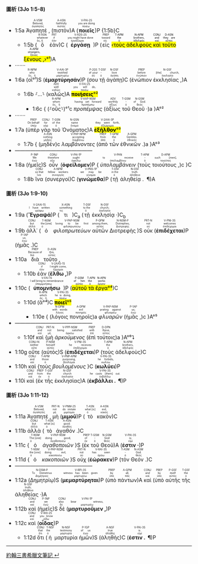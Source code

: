 #### 圖析 (3Jo 1:5-8)
- 1:5a <RUBY><ruby><ruby>Ἀγαπητέ , <rt>ἀγαπητός</rt></ruby><rt>Beloved,</rt></ruby><rt>A-VSM</rt></RUBY> (<RUBY><ruby><ruby>πιστὸν<rt>πιστός</rt></ruby><rt>faithfully</rt></ruby><rt>A-ASN</rt></RUBY>)A (<RUBY><ruby><ruby><strong>ποιεῖς</strong><rt>ποιέω</rt></ruby><rt>you are doing</rt></ruby><rt>V-PAI-2S</rt></RUBY>)P {1:5b}C
	- 1:5b (<RUBY><ruby><ruby>ὃ<rt>ὅς, ἥ</rt></ruby><rt>whatever</rt></ruby><rt>R-ASN</rt></RUBY> <RUBY><ruby><ruby>ἐὰν<rt>ἐάν</rt></ruby><rt>if</rt></ruby><rt>PRT</rt></RUBY>)C (<RUBY><ruby><ruby><strong>ἐργάσῃ</strong><rt>ἐργάζομαι</rt></ruby><rt>you might have done</rt></ruby><rt>V-ADS-2S</rt></RUBY>)P (<RUBY><ruby><ruby>εἰς<rt>εἰς</rt></ruby><rt>toward</rt></ruby><rt>PREP</rt></RUBY> <mark>‹<RUBY><ruby><ruby>τοὺς<rt>ὁ</rt></ruby><rt>the</rt></ruby><rt>T-APM</rt></RUBY> <RUBY><ruby><ruby>ἀδελφοὺς<rt>ἀδελφός</rt></ruby><rt>brothers,</rt></ruby><rt>N-APM</rt></RUBY> <RUBY><ruby><ruby>καὶ<rt>καί</rt></ruby><rt>and</rt></ruby><rt>CONJ</rt></RUBY> <RUBY><ruby><ruby>τοῦτο<rt>οὗτος</rt></ruby><rt>they are</rt></ruby><rt>D-ASN</rt></RUBY> <RUBY><ruby><ruby>ξένους , <rt>ξένος</rt></ruby><rt>strangers,</rt></ruby><rt>A-APM</rt></RUBY>›°¹</mark>)A
- ·······
- 1:6a (<RUBY><ruby><ruby>οἳ°¹<rt>ὅς, ἥ</rt></ruby><rt>who</rt></ruby><rt>R-NPM</rt></RUBY>)S (<RUBY><ruby><ruby><strong>ἐμαρτύρησάν</strong><rt>μαρτυρέω</rt></ruby><rt>testified</rt></ruby><rt>V-AAI-3P</rt></RUBY>)P (<RUBY><ruby><ruby>σου<rt>σύ</rt></ruby><rt>of your</rt></ruby><rt>P-2GS</rt></RUBY> <RUBY><ruby><ruby>τῇ<rt>ὁ</rt></ruby><rt>-</rt></ruby><rt>T-DSF</rt></RUBY> <RUBY><ruby><ruby>ἀγάπῃ<rt>ἀγάπη</rt></ruby><rt>love</rt></ruby><rt>N-DSF</rt></RUBY>)C (<RUBY><ruby><ruby>ἐνώπιον<rt>ἐνώπιον</rt></ruby><rt>before</rt></ruby><rt>PREP</rt></RUBY> <RUBY><ruby><ruby>ἐκκλησίας , <rt>ἐκκλησία</rt></ruby><rt>[the] church,</rt></ruby><rt>N-GSF</rt></RUBY>)A 
	- 1:6b ⸉...⸊ (<RUBY><ruby><ruby>καλῶς<rt>καλῶς</rt></ruby><rt>well</rt></ruby><rt>ADV</rt></RUBY>)A <RUBY><ruby><ruby><mark><strong>ποιήσεις</strong>°²</mark><rt>ποιέω</rt></ruby><rt>you will do,</rt></ruby><rt>V-FAI-2S</rt></RUBY> 
		- 1:6c { (⸉<RUBY><ruby><ruby>οὓς<rt>ὅς, ἥ</rt></ruby><rt>whom</rt></ruby><rt>R-APM</rt></RUBY>⸊)°¹c <RUBY><ruby><ruby><em>προπέμψας</em><rt>προπέμπω</rt></ruby><rt>having set forward</rt></ruby><rt>V-AAP-NSM</rt></RUBY> (<RUBY><ruby><ruby>ἀξίως<rt>ἀξίως</rt></ruby><rt>worthily</rt></ruby><rt>ADV</rt></RUBY> <RUBY><ruby><ruby>τοῦ<rt>ὁ</rt></ruby><rt>-</rt></ruby><rt>T-GSM</rt></RUBY> <RUBY><ruby><ruby>Θεοῦ · <rt>θεός</rt></ruby><rt>of God.</rt></ruby><rt>N-GSM</rt></RUBY>)a }A°²
- ·······
- 1:7a (<RUBY><ruby><ruby>ὑπὲρ<rt>ὑπέρ</rt></ruby><rt>On behalf</rt></ruby><rt>PREP</rt></RUBY> <RUBY><ruby><ruby>γὰρ<rt>γάρ</rt></ruby><rt>for</rt></ruby><rt>CONJ</rt></RUBY> <RUBY><ruby><ruby>τοῦ<rt>ὁ</rt></ruby><rt>of the</rt></ruby><rt>T-GSN</rt></RUBY> <RUBY><ruby><ruby>Ὀνόματος<rt>ὄνομα</rt></ruby><rt>name</rt></ruby><rt>N-GSN</rt></RUBY>)A <RUBY><ruby><ruby><mark><strong>ἐξῆλθον</strong>°³</mark><rt>ἐξέρχομαι</rt></ruby><rt>they went forth,</rt></ruby><rt>V-2AAI-3P</rt></RUBY> 
	- 1:7b { (<RUBY><ruby><ruby>μηδὲν<rt>μηδείς</rt></ruby><rt>nothing</rt></ruby><rt>A-ASN</rt></RUBY>)c <RUBY><ruby><ruby><em>λαμβάνοντες</em><rt>λαμβάνω</rt></ruby><rt>accepting</rt></ruby><rt>V-PAP-NPM</rt></RUBY> (<RUBY><ruby><ruby>ἀπὸ<rt>ἀπό</rt></ruby><rt>from</rt></ruby><rt>PREP</rt></RUBY> <RUBY><ruby><ruby>τῶν<rt>ὁ</rt></ruby><rt>the</rt></ruby><rt>T-GPM</rt></RUBY> <RUBY><ruby><ruby>ἐθνικῶν . <rt>ἐθνικός</rt></ruby><rt>Gentiles.</rt></ruby><rt>A-GPM</rt></RUBY>)a }A°³
- ———————————————
- 1:8a (<RUBY><ruby><ruby>ἡμεῖς<rt>ἐγώ</rt></ruby><rt>We</rt></ruby><rt>P-1NP</rt></RUBY>)S <RUBY><ruby><ruby>οὖν<rt>οὖν</rt></ruby><rt>therefore</rt></ruby><rt>CONJ</rt></RUBY> (<RUBY><ruby><ruby><strong>ὀφείλομεν</strong><rt>ὀφείλω</rt></ruby><rt>ought</rt></ruby><rt>V-PAI-1P</rt></RUBY>)P { <RUBY><ruby><ruby><em>ὑπολαμβάνειν</em><rt>ὑπολαμβάνω</rt></ruby><rt>to receive</rt></ruby><rt>V-PAN</rt></RUBY> (<RUBY><ruby><ruby>τοὺς<rt>ὁ</rt></ruby><rt>-</rt></ruby><rt>T-APM</rt></RUBY> <RUBY><ruby><ruby>τοιούτους , <rt>τοιοῦτος</rt></ruby><rt>such [men],</rt></ruby><rt>D-APM</rt></RUBY>)c }C
	- 1:8b <RUBY><ruby><ruby>ἵνα<rt>ἵνα</rt></ruby><rt>so that</rt></ruby><rt>CONJ</rt></RUBY> (<RUBY><ruby><ruby>συνεργοὶ<rt>συνεργός</rt></ruby><rt>fellow workers</rt></ruby><rt>A-NPM</rt></RUBY>)C (<RUBY><ruby><ruby><strong>γινώμεθα</strong><rt>γίνομαι</rt></ruby><rt>we may be</rt></ruby><rt>V-PNS-1P</rt></RUBY>)P (<RUBY><ruby><ruby>τῇ<rt>ὁ</rt></ruby><rt>in the</rt></ruby><rt>T-DSF</rt></RUBY> <RUBY><ruby><ruby>ἀληθείᾳ .  ¶ <rt>ἀλήθεια</rt></ruby><rt>truth.</rt></ruby><rt>N-DSF</rt></RUBY>)A


#### 圖析 (3Jo 1:9-10)

- 1:9a (<RUBY><ruby><ruby><strong>Ἔγραψά</strong><rt>γράφω</rt></ruby><rt>I have written</rt></ruby><rt>V-2AAI-1S</rt></RUBY>)P (<RUBY><ruby><ruby>τι<rt>τις</rt></ruby><rt>something</rt></ruby><rt>X-ASN</rt></RUBY>)C<sub>a</sub> (<RUBY><ruby><ruby>τῇ<rt>ὁ</rt></ruby><rt>to the</rt></ruby><rt>T-DSF</rt></RUBY> <RUBY><ruby><ruby>ἐκκλησίᾳ · <rt>ἐκκλησία</rt></ruby><rt>church;</rt></ruby><rt>N-DSF</rt></RUBY>)C<sub>b</sub>
- 1:9b <RUBY><ruby><ruby>ἀλλ᾽<rt>ἀλλά</rt></ruby><rt>but</rt></ruby><rt>CONJ</rt></RUBY> (<RUBY><ruby><ruby>ὁ<rt>ὁ</rt></ruby><rt>the [one]</rt></ruby><rt>T-NSM</rt></RUBY> <RUBY><ruby><ruby><em>φιλοπρωτεύων</em><rt>φιλοπρωτεύω</rt></ruby><rt>loving to be first</rt></ruby><rt>V-PAP-NSM</rt></RUBY> <RUBY><ruby><ruby>αὐτῶν<rt>αὐτός</rt></ruby><rt>among them,</rt></ruby><rt>P-GPM</rt></RUBY> <RUBY><ruby><ruby>Διοτρεφὴς<rt>Διοτρεφής</rt></ruby><rt>Diotrephes,</rt></ruby><rt>N-NSM-P</rt></RUBY> )S <RUBY><ruby><ruby>οὐκ<rt>οὐ</rt></ruby><rt>not</rt></ruby><rt>PRT-N</rt></RUBY> (<RUBY><ruby><ruby><strong>ἐπιδέχεται</strong><rt>ἐπιδέχομαι</rt></ruby><rt>welcomes</rt></ruby><rt>V-PNI-3S</rt></RUBY>)P (<RUBY><ruby><ruby>ἡμᾶς . <rt>ἐγώ</rt></ruby><rt>us.</rt></ruby><rt>P-1AP</rt></RUBY>)C
- 1:10a <RUBY><ruby><ruby>διὰ<rt>διά</rt></ruby><rt>Because of</rt></ruby><rt>PREP</rt></RUBY> <RUBY><ruby><ruby>τοῦτο , <rt>οὗτος</rt></ruby><rt>this,</rt></ruby><rt>D-ASN</rt></RUBY>
	- 1:10b <RUBY><ruby><ruby>ἐὰν<rt>ἐάν</rt></ruby><rt>if</rt></ruby><rt>CONJ</rt></RUBY> (<RUBY><ruby><ruby><strong>ἔλθω , </strong><rt>ἔρχομαι</rt></ruby><rt>I might come,</rt></ruby><rt>V-2AAS-1S</rt></RUBY>)P 
- 1:10c (<RUBY><ruby><ruby><strong>ὑπομνήσω</strong><rt>ὑπομιμνήσκω</rt></ruby><rt>I will bring to remembrance</rt></ruby><rt>V-FAI-1S</rt></RUBY>)P (<mark><RUBY><ruby><ruby>αὐτοῦ<rt>αὐτός</rt></ruby><rt>of him</rt></ruby><rt>P-GSM</rt></RUBY> <RUBY><ruby><ruby>τὰ<rt>ὁ</rt></ruby><rt>the</rt></ruby><rt>T-APN</rt></RUBY> <RUBY><ruby><ruby>ἔργα<rt>ἔργον</rt></ruby><rt>works</rt></ruby><rt>N-APN</rt></RUBY>°⁴</mark>)C 
	- 1:10d (<RUBY><ruby><ruby>ἃ°⁴<rt>ὅς, ἥ</rt></ruby><rt>which</rt></ruby><rt>R-APN</rt></RUBY>)C <RUBY><ruby><ruby><mark><strong>ποιεῖ</strong>°⁵</mark><rt>ποιέω</rt></ruby><rt>he is doing,</rt></ruby><rt>V-PAI-3S</rt></RUBY> 
		- 1:10e { (<RUBY><ruby><ruby>λόγοις<rt>λόγος</rt></ruby><rt>with words</rt></ruby><rt>N-DPM</rt></RUBY> <RUBY><ruby><ruby>πονηροῖς<rt>πονηρός</rt></ruby><rt>evil</rt></ruby><rt>A-DPM</rt></RUBY>)a <RUBY><ruby><ruby><em>φλυαρῶν</em><rt>φλυαρέω</rt></ruby><rt>prating against</rt></ruby><rt>V-PAP-NSM</rt></RUBY> (<RUBY><ruby><ruby>ἡμᾶς , <rt>ἐγώ</rt></ruby><rt>us;</rt></ruby><rt>P-1AP</rt></RUBY>)c }A°⁵
- ———————————————
	- 1:10f <RUBY><ruby><ruby>καὶ<rt>καί</rt></ruby><rt>and</rt></ruby><rt>CONJ</rt></RUBY> {<RUBY><ruby><ruby>μὴ<rt>μή</rt></ruby><rt>not</rt></ruby><rt>PRT-N</rt></RUBY> <RUBY><ruby><ruby><em>ἀρκούμενος</em><rt>ἀρκέω</rt></ruby><rt>being satisfied</rt></ruby><rt>V-PPP-NSM</rt></RUBY> (<RUBY><ruby><ruby>ἐπὶ<rt>ἐπί</rt></ruby><rt>with</rt></ruby><rt>PREP</rt></RUBY> <RUBY><ruby><ruby>τούτοις<rt>οὗτος</rt></ruby><rt>these,</rt></ruby><rt>D-DPN</rt></RUBY>)a }A°⁶⮧
- 1:10g <RUBY><ruby><ruby>οὔτε<rt>οὔτε</rt></ruby><rt>neither</rt></ruby><rt>CONJ-N</rt></RUBY> (<RUBY><ruby><ruby>αὐτὸς<rt>αὐτός</rt></ruby><rt>himself</rt></ruby><rt>P-NSM</rt></RUBY>)S (<RUBY><ruby><ruby><strong>ἐπιδέχεται</strong><rt>ἐπιδέχομαι</rt></ruby><rt>he receives</rt></ruby><rt>V-PNI-3S</rt></RUBY>)P (<RUBY><ruby><ruby>τοὺς<rt>ὁ</rt></ruby><rt>the</rt></ruby><rt>T-APM</rt></RUBY> <RUBY><ruby><ruby>ἀδελφοὺς<rt>ἀδελφός</rt></ruby><rt>brothers,</rt></ruby><rt>N-APM</rt></RUBY>)C
- 1:10h <RUBY><ruby><ruby>καὶ<rt>καί</rt></ruby><rt>and</rt></ruby><rt>CONJ</rt></RUBY> {<RUBY><ruby><ruby>τοὺς<rt>ὁ</rt></ruby><rt>those</rt></ruby><rt>T-APM</rt></RUBY> <RUBY><ruby><ruby><em>βουλομένους</em><rt>βούλομαι</rt></ruby><rt>purposing,</rt></ruby><rt>V-PNP-APM</rt></RUBY> }C (<RUBY><ruby><ruby><strong>κωλύει</strong><rt>κωλύω</rt></ruby><rt>he forbids,</rt></ruby><rt>V-PAI-3S</rt></RUBY>)P
- 1:10i <RUBY><ruby><ruby>καὶ<rt>καί</rt></ruby><rt>and</rt></ruby><rt>CONJ</rt></RUBY> (<RUBY><ruby><ruby>ἐκ<rt>ἐκ</rt></ruby><rt>from</rt></ruby><rt>PREP</rt></RUBY> <RUBY><ruby><ruby>τῆς<rt>ὁ</rt></ruby><rt>the</rt></ruby><rt>T-GSF</rt></RUBY> <RUBY><ruby><ruby>ἐκκλησίας<rt>ἐκκλησία</rt></ruby><rt>church</rt></ruby><rt>N-GSF</rt></RUBY>)A (<RUBY><ruby><ruby><strong>ἐκβάλλει .  ¶ </strong><rt>ἐκβάλλω</rt></ruby><rt>he casts [them] out.</rt></ruby><rt>V-PAI-3S</rt></RUBY>)P



#### 圖析 (3Jo 1:11-12)

- 1:11a <RUBY><ruby><ruby>Ἀγαπητέ , <rt>ἀγαπητός</rt></ruby><rt>Beloved,</rt></ruby><rt>A-VSM</rt></RUBY> <RUBY><ruby><ruby>μὴ<rt>μή</rt></ruby><rt>not</rt></ruby><rt>PRT-N</rt></RUBY> (<RUBY><ruby><ruby><strong>μιμοῦ</strong><rt>μιμέομαι</rt></ruby><rt>do imitate</rt></ruby><rt>V-PNM-2S</rt></RUBY>)P (<RUBY><ruby><ruby>τὸ<rt>ὁ</rt></ruby><rt>what [is]</rt></ruby><rt>T-ASN</rt></RUBY> <RUBY><ruby><ruby>κακὸν<rt>κακός</rt></ruby><rt>evil,</rt></ruby><rt>A-ASN</rt></RUBY>)C 
- 1:11b <RUBY><ruby><ruby>ἀλλὰ<rt>ἀλλά</rt></ruby><rt>but</rt></ruby><rt>CONJ</rt></RUBY> (<RUBY><ruby><ruby>τὸ<rt>ὁ</rt></ruby><rt>what [is]</rt></ruby><rt>T-ASN</rt></RUBY> <RUBY><ruby><ruby>ἀγαθόν . <rt>ἀγαθός</rt></ruby><rt>good.</rt></ruby><rt>A-ASN</rt></RUBY>)C 
- 1:11c {<RUBY><ruby><ruby>ὁ<rt>ὁ</rt></ruby><rt>The [one]</rt></ruby><rt>T-NSM</rt></RUBY> <RUBY><ruby><ruby><em>ἀγαθοποιῶν</em><rt>ἀγαθοποιέω</rt></ruby><rt>doing good,</rt></ruby><rt>V-PAP-NSM</rt></RUBY> }S (<RUBY><ruby><ruby>ἐκ<rt>ἐκ</rt></ruby><rt>of</rt></ruby><rt>PREP</rt></RUBY> <RUBY><ruby><ruby>τοῦ<rt>ὁ</rt></ruby><rt>-</rt></ruby><rt>T-GSM</rt></RUBY> <RUBY><ruby><ruby>Θεοῦ<rt>θεός</rt></ruby><rt>God</rt></ruby><rt>N-GSM</rt></RUBY>)A (<RUBY><ruby><ruby><strong>ἐστιν · </strong><rt>εἰμί</rt></ruby><rt>is;</rt></ruby><rt>V-PAI-3S</rt></RUBY>)P 
- 1:11d {<RUBY><ruby><ruby>ὁ<rt>ὁ</rt></ruby><rt>the [one]</rt></ruby><rt>T-NSM</rt></RUBY> <RUBY><ruby><ruby><em>κακοποιῶν</em><rt>κακοποιέω</rt></ruby><rt>doing evil,</rt></ruby><rt>V-PAP-NSM</rt></RUBY> }S <RUBY><ruby><ruby>οὐχ<rt>οὐ</rt></ruby><rt>not</rt></ruby><rt>PRT-N</rt></RUBY> (<RUBY><ruby><ruby><strong>ἑώρακεν</strong><rt>ὁράω</rt></ruby><rt>has seen</rt></ruby><rt>V-RAI-3S</rt></RUBY>)P (<RUBY><ruby><ruby>τὸν<rt>ὁ</rt></ruby><rt>-</rt></ruby><rt>T-ASM</rt></RUBY> <RUBY><ruby><ruby>Θεόν . <rt>θεός</rt></ruby><rt>God.</rt></ruby><rt>N-ASM</rt></RUBY>)C
- ———————————————
- 1:12a (<RUBY><ruby><ruby>Δημητρίῳ<rt>Δημήτριος</rt></ruby><rt>To Demetrius</rt></ruby><rt>N-DSM-P</rt></RUBY>)S (<RUBY><ruby><ruby><strong>μεμαρτύρηται</strong><rt>μαρτυρέω</rt></ruby><rt>witness has been given</rt></ruby><rt>V-RPI-3S</rt></RUBY>)P (<RUBY><ruby><ruby>ὑπὸ<rt>ὑπό</rt></ruby><rt>by</rt></ruby><rt>PREP</rt></RUBY> <RUBY><ruby><ruby>πάντων<rt>πᾶς</rt></ruby><rt>all,</rt></ruby><rt>A-GPM</rt></RUBY>)A <RUBY><ruby><ruby>καὶ<rt>καί</rt></ruby><rt>and</rt></ruby><rt>CONJ</rt></RUBY> (<RUBY><ruby><ruby>ὑπὸ<rt>ὑπό</rt></ruby><rt>by</rt></ruby><rt>PREP</rt></RUBY> <RUBY><ruby><ruby>αὐτῆς<rt>αὐτός</rt></ruby><rt>itself</rt></ruby><rt>P-GSF</rt></RUBY> <RUBY><ruby><ruby>τῆς<rt>ὁ</rt></ruby><rt>the</rt></ruby><rt>T-GSF</rt></RUBY> <RUBY><ruby><ruby>ἀληθείας · <rt>ἀλήθεια</rt></ruby><rt>truth;</rt></ruby><rt>N-GSF</rt></RUBY>)A
- 1:12b <RUBY><ruby><ruby>καὶ<rt>καί</rt></ruby><rt>and</rt></ruby><rt>CONJ</rt></RUBY> (<RUBY><ruby><ruby>ἡμεῖς<rt>ἐγώ</rt></ruby><rt>we</rt></ruby><rt>P-1NP</rt></RUBY>)S <RUBY><ruby><ruby>δὲ<rt>δέ</rt></ruby><rt>also</rt></ruby><rt>CONJ</rt></RUBY> (<RUBY><ruby><ruby><strong>μαρτυροῦμεν , </strong><rt>μαρτυρέω</rt></ruby><rt>bear witness,</rt></ruby><rt>V-PAI-1P</rt></RUBY>)P
- 1:12c <RUBY><ruby><ruby>καὶ<rt>καί</rt></ruby><rt>and</rt></ruby><rt>CONJ</rt></RUBY> (<RUBY><ruby><ruby><strong>οἶδας</strong><rt>εἴδω</rt></ruby><rt>you know</rt></ruby><rt>V-RAI-2S</rt></RUBY>)P
	- 1:12d <RUBY><ruby><ruby>ὅτι<rt>ὅτι</rt></ruby><rt>that</rt></ruby><rt>CONJ</rt></RUBY> (<RUBY><ruby><ruby>ἡ<rt>ὁ</rt></ruby><rt>the</rt></ruby><rt>T-NSF</rt></RUBY> <RUBY><ruby><ruby>μαρτυρία<rt>μαρτυρία</rt></ruby><rt>testimony</rt></ruby><rt>N-NSF</rt></RUBY> <RUBY><ruby><ruby>ἡμῶν<rt>ἐγώ</rt></ruby><rt>of us</rt></ruby><rt>P-1GP</rt></RUBY>)S (<RUBY><ruby><ruby>ἀληθής<rt>ἀληθής</rt></ruby><rt>true</rt></ruby><rt>A-NSF</rt></RUBY>)C (<RUBY><ruby><ruby><strong>ἐστιν .  ¶ </strong><rt>εἰμί</rt></ruby><rt>is.</rt></ruby><rt>V-PAI-3S</rt></RUBY>)P



---

[約翰三書希臘文筆記 ↵](3John-Notes.md)

